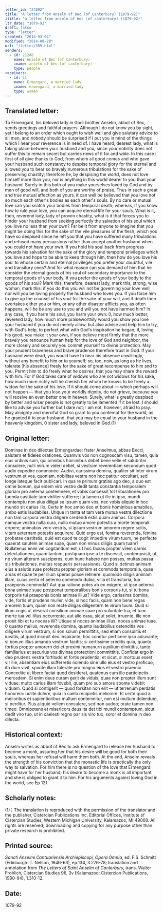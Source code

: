 ```yaml
---
letter_id: "24092"
title: "A letter from Anselm of Bec (of Canterbury) (1079-92)"
ititle: "a letter from anselm of bec (of canterbury) (1079-92)"
ltr_date: "1079-92"
draft: false
type: "letter"
created: "2014-03-04"
modified: "2014-09-28"
url: "/letter/385.html"
senders:
  - id: 21248
    name: Anselm of Bec (of Canterbury)
    iname: anselm of bec (of canterbury)
    type: people
receivers:
  - id: 51
    name: Ermengard, a married lady
    iname: ermengard, a married lady
    type: woman
---
```

<h2> Translated letter:</h2>To Ermengard, his beloved lady in God: brother Anselm, abbot of Bec, sends greetings and faithful prayers.
Although I do not know you by sight, yet I belong to an order which ought to wish well and give salutary advice to all men, and nobody should be surprised if I put you in mind of the things which I hear your reverence is in need of.
I have heard, dearest lady, what is taking place between your husband and you, since your nobility does not suffer this to remain secret but carries news of it far and wide. In this case I first of all give thanks to God, from whom all good comes and who gave your husband such constancy to despise temporal glory for the eternal and allowed you to bear so bravely numerous tribulations for the sake of preserving chastity; therefore he, by despising the world, does not love himself more than you, nor is anything in this world dearer to you than your husband. Surely in this both of you make yourselves loved by God and by men of good will, and both of you are worthy of praise. Thus in such a great and true mutual affection as yours, it can well be believed that you love not so much each other's bodies as each other's souls. By no care or mutual love can you snatch your bodies from temporal death; whereas, if you know how to rule your love, you can acquire eternal life for your souls.
What is it, then, reverend lady, lady of proven chastity, what is it that forces you to hinder your husband from seeking perfectly the salvation of his soul which you love no less than your own? Far be it from anyone to imagine that you might be doing this for the sake of the vile pleasures of the flesh, which you have so despised since he left you that you have suffered many tribulations and refused many persuasions rather than accept another husband when you could not have your own. If you hold his soul back from progress towards his salvation for the sake of the glory and temporal privileges which you love and hope to be able to keep through him, then how do you love his soul to whose certain and eternal privileges you prefer your doubtful, vile and transitory ones? And for what reason can you demand of him that he consider the eternal goods of his soul of secondary importance to the temporal goods of your body, if you prefer the goods of your body to the goods of his soul? Mark this, therefore, dearest lady, mark this, strong, wise woman, mark this: if you do this you will not be governing your love well, nor will you be loving properly the husband who loves you. If you force him to give up the counsel of his soul for the sake of your will, and if death then overtakes either you or him, or any other disaster afflicts you, as often happens, will he be any use to you and will you not have harmed him? In any case, if you harm his soul, you harm your own.
0, how much better, reverend lady, how much more praiseworthily would you show you love your husband if you do not merely allow, but also advise and help him to try, with God's help, to perfect what with God's inspiration he began; if, loving his good, you make it your own, if you believe most firmly that the more bravely you renounce human help for the love of God and neighbor, the more closely and securely you commit yourself to divine protection. May your prudent braveness and brave prudence therefore trust in God. If your husband were dead, you would have to bear his absence unwillingly, without any benefit to him or to yourself; so, too, now, as long as he lives, tolerate [his absence] freely for the sake of great recompense to him and to you. Permit him to do freely what he desires, that you may share the reward with him. For if God takes care of widows who are not widows for his sake, how much more richly will he cherish her whom he knows to be freely a widow for the sake of his love. If it should come about — which perhaps will not happen — that you lose your worldly dignity, do not grieve, because you will receive an even better one in heaven. Surely, what is greatly despised by better and wiser people is not greatly to be lamented if it be lost.
I should like to advise you further but I dare not; I am not, however, afraid to pray. May almighty and merciful God so grant to you contempt for the world, as he granted it to your husband, that you may be equal to your husband in the heavenly kingdom, 0 sister and lady, beloved in God.(1)
<h2 class="mt-4"> Original letter:</h2>Dominae in deo dilectae Ermengardae: frater Anselmus, abbas Becci, salutern et fideles orationes.
Quamvis vos non cognoscam visu, tamen, quia eius ordinis sum, qui omnibus hominibus debet bene velle et salubriter consulere, nulli mirum videri debet, si vestram reverentiam secundum quod audio expedire commoneo.
Audivi, carissima domina, qualiter sit inter virum vestrum et vos, quoniam, nobilitas vestra non hoc patitur occultari, sed longe lateque facit publicari. In qua re primum gratias ago deo, a quo est omne bonum, qui eidem viro vestro dedit tanta constantia temporalem gloriam pro aeterna contemnere, et vobis concessit tot tribulationes pro tuenda castitate tam viriliter sufferre; ita tamen ut ille in ipso, mundi contemptu non plus diligat se ipsum quam vos, nec vobis aliquid in hoc mundo sit carius illo. Certe in hoc ambo deo et bonis hominibus amabiles, ambo estis laudabiles. Utique in tanta et tam vera mutua vestra dilectione non tam corpora vestra diligere credendi estis quam animas. Corpora namque vestra nulla cura, nullo mutuo amore potestis a morte temporali eripere; animabus vero vestris, si ipsum vestrum amorem regere scitis, vitam aeternam potestis acquirere.
Quid ergo est, femina reverenda, femina probatae castitatis, quid est quod te cogit impedire virum tuum, ne perfecte quaerat salutem animae suae, quam non minus diligis quam tuam? Nullatenus enim vel cogitandum est, ut hoc facias propter vilem carnis delectationem, quam tantum, postquam ipse a te discessit, contempsisti, ut, ne virum alterurn susciperes, cum hunc habere non posses, multas passa sis tribulationes, multas respueris persuasiones. Quod si detines animam eius a salutis suae profectu propter gloriam et commoda temporalia, quae amas et quae te per illum speras posse retinere: quomodo diligis animam illam, cuius certo et aeterno commodo dubia, vilia et transitoria, tua praeponis commoda? Aut qua ratione potes ab eo exigere, ut ipse aeterna bona animae suae postponat temporalibus bonis corporis tui, si tu bona corporis tui praeponis bonis animae illius? Vide ergo, carissima domina, vide, fortis et prudens mulier, vide, si hoc facis, quam non bene regas amorem tuum, quam non recte diligas diligentern te virum tuum. Quid si illum cogis ut deserat consilium animae suae pro voluntate tua, et tunc morte tua vel illius occurrente, aut alio casu, sicut solet, irruente, ille non prosit tibi et tu noceas illi? Utique si noces animae illius, noces animae tuae.
0 quanto melius, reverenda domina, quanto laudabilius ostenditis vos diligere virum vestrum, si non solum permittitis, sed etiam consulitis et iuvatis, ut quod incepit deo inspirante, hoc conetur perficere ipso adiuvante; si bonum illius amando vestrum facitis; si certissime creditis quia, quanto fortius propter amorern dei et proximi humanurn auxilium dimittitis, tanto familiarius et securius vos divinae protectioni committitis. Confidat ergo in deo prudens vestra fortitudo et fortis prudentia; et sicut, si mortuus esset vir ille, absentiam eius sufferretis nolendo sine ullo eius et vestro proficuo, ita dum vivit, sponte illam tolerate pro magno eius et vestro praemio.  Concedite ut libere faciat quod desiderat, quatenus cum illo participetis mercedem. Si enim deus curam gerit de viduis, quae non propter illum sunt viduae: multo carius illam fovebit, quam pro suo amore sponte videbit viduam. Quod si contigerit — quod forsitan non erit — ut terrenum perdatis honorem: nolite dolere, quia in caelo recipietis meliorem. Et certe quod a melioribus et sapientioribus multum contemnitur, non est multum dolendum, si perditur.
Plus aliquid vellem consulere, sed non audeo; orate tamen non timeo:
Omnipotens et misericors deus ita det tibi mundi contemptum, sicut dedit
viro tuo, ut in caelesti regno par sis viro tuo, soror et domina in deo dilecta.
<h2 class="mt-4"> Historical context:</h2>Anselm writes as abbot of Bec to ask Ermengard to release her husband to become a monk, assuring her that his desire will be good for both their souls, whereas her refusal will harm them both.  At the end, Anselm reveals the strength of his conviction that the monastic Iife is practically the only way to salvation. For him there is no question of the love that Ermengard might have for her husband; his desire to become a monk is all important and she is obliged to grant it to him. For his arguments against loving God in the world, see Ep 121.
<h2 class="mt-4"> Scholarly notes:</h2><p>(1) ) The translation is reproduced with the permission of the translator and the publisher, Cistercian Publications Inc. Editorial Offices, Institute of Cistercian Studies, Western Michigan University, Kalamazoo, MI 49008. All rights are reserved; downloading and copying for any purpose other than private research is prohibited.</p><h2 class="mt-4"> Printed source:</h2><p><em>Sancti Anselmi Cantuariensis Archiepiscopi, Opera Omnia</em>, ed. F.S. Schmitt (Edinburgh: T. Nelson, 1946-63), ep.134, 3.276-78; translation and annotation from <em>The Letters of Saint Anselm of Canterbury,</em> trans. Walter Frohlich, Cistercian Studies 96, 3v (Kalamazoo: Cistercian Publications, 1990-94), 1.310-12.</p><h2 class="mt-4"> Date:</h2>1079-92